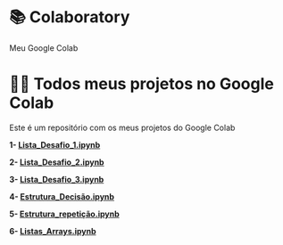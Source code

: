 # 📚 Colaboratory
Meu Google Colab

# 👨‍💻 Todos meus projetos no Google Colab
Este é um repositório com os meus projetos do Google Colab

**1- [Lista_Desafio_1.ipynb](/Lista_Desafio_1.ipynb)**

**2- [Lista_Desafio_2.ipynb](/Lista_Desafio_2.ipynb)**

**3- [Lista_Desafio_3.ipynb](/Lista_Desafio_3.ipynb)**

**4- [Estrutura_Decisão.ipynb](/Estrutura_Decisão.ipynb)**

**5- [Estrutura_repetição.ipynb](/Estrutura_repetição.ipynb)**

**6- [Listas_Arrays.ipynb](/Listas_Arrays.ipynb)**

